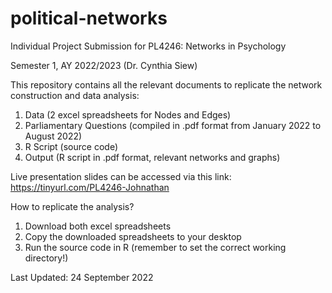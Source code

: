 # political-networks

Individual Project Submission for PL4246: Networks in Psychology

Semester 1, AY 2022/2023 (Dr. Cynthia Siew)

This repository contains all the relevant documents to replicate the network construction and data analysis:

1. Data (2 excel spreadsheets for Nodes and Edges)
2. Parliamentary Questions (compiled in .pdf format from January 2022 to August 2022)
3. R Script (source code)
4. Output (R script in .pdf format, relevant networks and graphs)

Live presentation slides can be accessed via this link: https://tinyurl.com/PL4246-Johnathan

How to replicate the analysis?
1. Download both excel spreadsheets
2. Copy the downloaded spreadsheets to your desktop
3. Run the source code in R (remember to set the correct working directory!)

Last Updated: 24 September 2022
